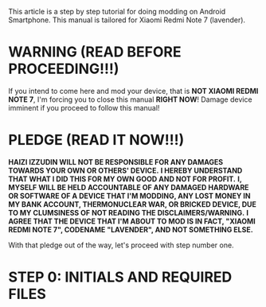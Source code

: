 This article is a step by step tutorial for doing modding on Android Smartphone. This manual is tailored for Xiaomi Redmi Note 7 (lavender).

# WARNING (READ BEFORE PROCEEDING!!!)

If you intend to come here and mod your device, that is **NOT XIAOMI REDMI NOTE 7**, I'm forcing you to close this manual **RIGHT NOW**! Damage device imminent if you proceed to follow this manual!

# PLEDGE (READ IT NOW!!!)

**HAIZI IZZUDIN WILL NOT BE RESPONSIBLE FOR ANY DAMAGES TOWARDS YOUR OWN OR OTHERS' DEVICE.**
**I HEREBY UNDERSTAND THAT WHAT I DID THIS FOR MY OWN GOOD AND NOT FOR PROFIT.**
**I, MYSELF WILL BE HELD ACCOUNTABLE OF ANY DAMAGED HARDWARE OR SOFTWARE OF A DEVICE THAT I'M MODDING, ANY LOST MONEY IN MY BANK ACCOUNT, THERMONUCLEAR WAR, OR BRICKED DEVICE, DUE TO MY CLUMSINESS OF NOT READING THE DISCLAIMERS/WARNING.**
**I AGREE THAT THE DEVICE THAT I'M ABOUT TO MOD IS IN FACT, "XIAOMI REDMI NOTE 7", CODENAME "LAVENDER", AND NOT SOMETHING ELSE.**

With that pledge out of the way, let's proceed with step number one.

# STEP 0: INITIALS AND REQUIRED FILES

